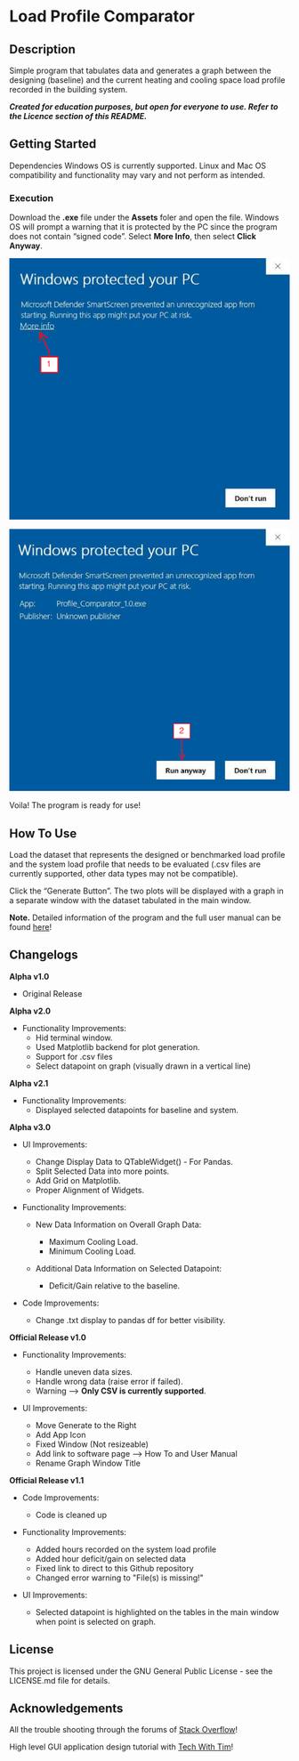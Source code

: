 # Load Profile Comparator
## Description
Simple program that tabulates data and generates a graph between the designing (baseline) and the current heating and cooling space load profile recorded in the building system.

***Created for education purposes, but open for everyone to use. Refer to the Licence section of this README.***

## Getting Started

Dependencies
Windows OS is currently supported. Linux and Mac OS compatibility and functionality may vary and not perform as intended.

### Execution

Download the **.exe** file under the **Assets** foler and open the file. Windows OS will prompt a warning that it is protected by the PC since the program does not contain “signed code”. Select **More Info**, then select **Click Anyway**. 

![More_info](./more_info.png)

![Clcik_anyway](./click_anyway.png)

Voila! The program is ready for use!

## How To Use
Load the dataset that represents the designed or benchmarked load profile and the system load profile that needs to be evaluated (.csv files are currently supported, other data types may not be compatible).

Click the “Generate Button”. The two plots will be displayed with a graph in a separate window with the dataset tabulated in the main window.

**Note.** Detailed information of the program and the full user manual can be found [here](https://docs.google.com/document/d/1ClcJnKmzTSIvLDunIid1eV5g29stwNJC4oaI_Cu-q2A/edit?usp=sharing)!

## Changelogs

**Alpha v1.0**
- Original Release

**Alpha v2.0**
- Functionality Improvements:
    * Hid terminal window.
    * Used Matplotlib backend for plot generation.
    * Support for .csv files
    * Select datapoint on graph (visually drawn in a vertical line)

**Alpha v2.1**

- Functionality Improvements:
    * Displayed selected datapoints for baseline and system.

**Alpha v3.0**

- UI Improvements:
    * Change Display Data to QTableWidget() - For Pandas.
    * Split Selected Data into more points.
    * Add Grid on Matplotlib.
    * Proper Alignment of Widgets.

- Functionality Improvements:
    *  New Data Information on Overall Graph Data:
        * Maximum Cooling Load.
        * Minimum Cooling Load.
     
    * Additional Data Information on Selected Datapoint:
        * Deficit/Gain relative to the baseline.

- Code Improvements: 
    * Change .txt display to pandas df for better visibility.

**Official Release v1.0**

- Functionality Improvements:
    * Handle uneven data sizes.
    * Handle wrong data (raise error if failed).
    * Warning --> **Only CSV is currently supported**.

- UI Improvements:
    * Move Generate to the Right
    * Add App Icon
    * Fixed Window (Not resizeable)
    * Add link to software page --> How To and User Manual
    * Rename Graph Window Title

**Official Release v1.1**

- Code Improvements:
    * Code is cleaned up

- Functionality Improvements:
    * Added hours recorded on the system load profile
    * Added hour deficit/gain on selected data
    * Fixed link to direct to this Github repository
    * Changed error warning to "File(s) is missing!"

- UI Improvements:
    * Selected datapoint is highlighted on the tables in the main window when point is selected on graph.

## License
This project is licensed under the GNU General Public License - see the LICENSE.md file for details.

## Acknowledgements
All the trouble shooting through the forums of [Stack Overflow](https://stackoverflow.com/)!

High level GUI application design tutorial with [Tech With Tim](https://www.youtube.com/@TechWithTim)!



